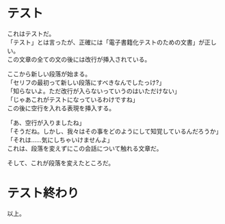 # テスト
これはテストだ。  
「テスト」とは言ったが、正確には「電子書籍化テストのための文書」が正しい。  
この文章の全ての文の後には改行が挿入されている。

ここから新しい段落が始まる。  
「セリフの最初って新しい段落にすべきなんでしたっけ?」  
「知らないよ。ただ改行が入らないっていうのはいただけない」  
「じゃあこれがテストになっているわけですね」  
この後に空行を入れる表現を挿入する。

「あ、空行が入りましたね」  
「そうだね。しかし、我々はその事をどのようにして知覚しているんだろうか」  
「それは……気にしちゃいけませんよ」  
これは、段落を変えずにこの会話について触れる文章だ。

そして、これが段落を変えたところだ。

# テスト終わり
以上。

